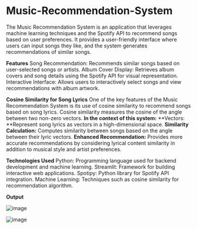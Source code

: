 # Music-Recommendation-System
The Music Recommendation System is an application that leverages machine learning techniques and the Spotify API to recommend songs based on user preferences. It provides a user-friendly interface where users can input songs they like, and the system generates recommendations of similar songs.

**Features**
Song Recommendation: Recommends similar songs based on user-selected songs or artists.
Album Cover Display: Retrieves album covers and song details using the Spotify API for visual representation.
Interactive Interface: Allows users to interactively select songs and view recommendations with album artwork.

**Cosine Similarity for Song Lyrics**
One of the key features of the Music Recommendation System is its use of cosine similarity to recommend songs based on song lyrics. Cosine similarity measures the cosine of the angle between two non-zero vectors. **In the context of this system:**
**Vectors: **Represent song lyrics as vectors in a high-dimensional space.
**Similarity Calculation:** Computes similarity between songs based on the angle between their lyric vectors.
**Enhanced Recommendation:** Provides more accurate recommendations by considering lyrical content similarity in addition to musical style and artist preferences.

**Technologies Used**
Python: Programming language used for backend development and machine learning.
Streamlit: Framework for building interactive web applications.
Spotipy: Python library for Spotify API integration.
Machine Learning: Techniques such as cosine similarity for recommendation algorithm.

**Output**

![image](https://github.com/manasa-26/Music-Recommendation-System/assets/87278111/42a2ad96-448f-4c59-83fe-ed0d41036317)

![image](https://github.com/manasa-26/Music-Recommendation-System/assets/87278111/d6c0548f-726d-4c4b-b7b2-ac19395d5d61)

